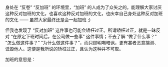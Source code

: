 身处在 “反卷” “反加班” 的环境里，“加班” 的人成为了众矢之的。能理解大家讨厌这种反对加班的文化，也喜欢这种反对加班的文化，也庆幸自己身处这种反对加班的文化 —— 虽然大家最终还是会一起加班 ;)

但我也发现了 “反对加班” 这件事也可能会矫枉过正。所谓矫枉过正，就是一昧反对 “在原定下班时间后，在公司做一些事” 这件事情；不去了解 “做了什么事？” “怎么做这件事？” “为什么做这件事？”，而只顾明嘲暗讽，更有甚者恶意揣测、诋毁他人。这便是我所说的矫枉过正，且认为这种并不可取。

加班的意思是：